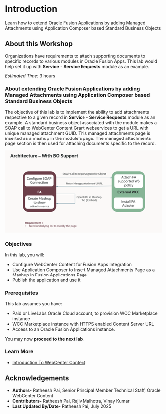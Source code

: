 # Introduction

Learn how to extend Oracle Fusion Applications by adding Managed Attachments using Application Composer based Standard Business Objects

## About this Workshop

Organizations have requirements to attach supporting documents to specific records to various modules in Oracle Fusion Apps. This lab would help set it up with **Service** - **Service Requests** module as an example.

*Estimated Time:* 3 hours

### **About extending Oracle Fusion Applications by adding Managed Attachments using Application Composer based Standard Business Objects**

The objective of this lab is to implement the ability to add attachments respective to a given record in **Service** - **Service Requests** module as an example. A standard business object associated with the module makes a SOAP call to WebCenter Content Grant webservices to get a URL with unique managed attachment GUID. This managed attachments page is inserted as a mashup in the module's page. The managed attachments page section is then used for attaching documents specific to the record.

![This image shows Architecture Of Managed Attachments Using Application Composer based Standard Business Objects](images/arch-diagram.png "Architecture Of Managed Attachments Using Application Composer based Standard Business Objects")

### **Objectives**

In this lab, you will:

* Configure WebCenter Content for Fusion Apps Integration
* Use Application Composer to Insert Managed Attachments Page as a Mashup in Fusion Applications Page
* Publish the application and use it

### **Prerequisites**

This lab assumes you have:

* Paid or LiveLabs Oracle Cloud account, to provision WCC Marketplace instance
* WCC Marketplace instance with HTTPS enabled Content Server URL
* Access to an Oracle Fusion Applications instance.

You may now **proceed to the next lab**.

### **Learn More**

* [Introduction To WebCenter Content](https://docs.oracle.com/en/middleware/webcenter/content/12.2.1.4/index.html)

## Acknowledgements

* **Authors-** Ratheesh Pai, Senior Principal Member Technical Staff, Oracle WebCenter Content
* **Contributors-** Ratheesh Pai, Rajiv Malhotra, Vinay Kumar
* **Last Updated By/Date-** Ratheesh Pai, July 2025
